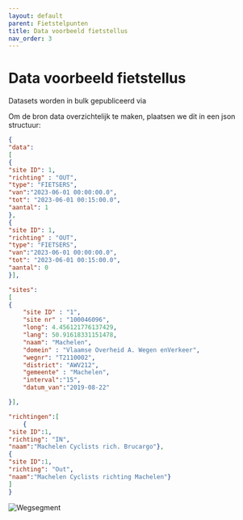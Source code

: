 ```yaml
---
layout: default
parent: Fietstelpunten
title: Data voorbeeld fietstellus
nav_order: 3
---
```



# Data voorbeeld fietstellus

Datasets worden in bulk gepubliceerd via [](https://opendata.apps.mow.vlaanderen.be/fietstellingen/index.html)

Om de bron data overzichtelijk te maken, plaatsen we dit in een json structuur:

```json
{
"data":
[
{
"site ID": 1,
"richting" : "OUT",
"type": "FIETSERS",
"van":"2023-06-01 00:00:00.0",
"tot": "2023-06-01 00:15:00.0",
"aantal": 1
},
{
"site ID": 1,
"richting" : "OUT",
"type": "FIETSERS",
"van":"2023-06-01 00:00:00.0",
"tot": "2023-06-01 00:15:00.0",
"aantal": 0
}],

"sites":
[
{
    "site ID" : "1",
    "site nr" : "100046096",
    "long": 4.456121776137429,
    "lang": 50.91618331151478,
    "naam": "Machelen",
    "domein" : "Vlaamse Overheid A. Wegen enVerkeer",
    "wegnr": "T2110002",
    "district": "AWV212",
    "gemeente" : "Machelen",
    "interval":"15",
    "datum_van":"2019-08-22"

}],

"richtingen":[
    {
"site ID":1,
"richting": "IN",
"naam":"Machelen Cyclists rich. Brucargo"},
{
"site ID":1,
"richting": "Out",
"naam":"Machelen Cyclists richting Machelen"}
]
}


```



![Wegsegment](images/wegsegment_fietstellus.png.jpg)




